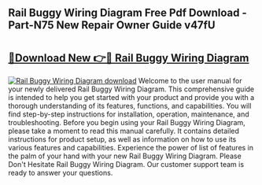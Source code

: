 ## Rail Buggy Wiring Diagram Free Pdf Download - Part-N75 New Repair Owner Guide v47fU

# <h2><a href="http://dfix9p.blite.top/?on=Rail+Buggy+Wiring+Diagram">🔗Download New 👉🔴 Rail Buggy Wiring Diagram</a></h2>

[![Rail Buggy Wiring Diagram download](https://i.imgur.com/lujVjoI.png)](http://dfix9p.blite.top/?on=Rail+Buggy+Wiring+Diagram)
Welcome to the user manual for your newly delivered Rail Buggy Wiring Diagram. This comprehensive guide is intended to help you get started with your product and provide you with a thorough understanding of its features, functions, and capabilities. You will find step-by-step instructions for installation, operation, maintenance, and troubleshooting. Before you begin using your Rail Buggy Wiring Diagram, please take a moment to read this manual carefully. It contains detailed instructions for product setup, as well as information on how to use its various features and capabilities. Experience the power of list of features in the palm of your hand with your new Rail Buggy Wiring Diagram. Please Don't Hesitate Rail Buggy Wiring Diagram. Our customer support team is ready to answer your questions.
